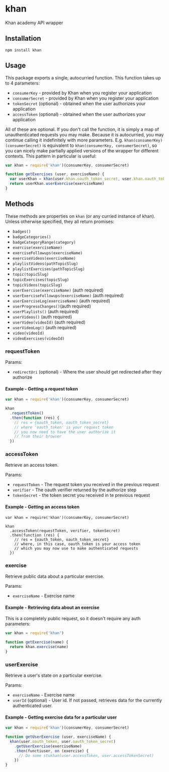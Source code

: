 # khan

Khan academy API wrapper

## Installation

`npm install khan`

## Usage

This package exports a single, autocurried function.  This function takes up to 4 parameters:

* `consumerKey` - provided by Khan when you register your application
* `consumerSecret` - provided by Khan when you register your application
* `tokenSecret` (optional) - obtained when the user authorizes your application
* `accessToken` (optional) - obtained when the user authorizes your application


All of these are optional.  If you don't call the function, it is simply a map of unauthenticated requests you may make.  Because it is autocurried, you may continue calling it indefinitely with more parameters.  E.g. `khan(consumerKey)(consumerSecret)` is equivalent to `khan(consumerKey, consumerSecret)`, so you can nicely make partially applied versions of the wrapper for different contexts.  This pattern in particular is useful:

```javascript
var khan = require('khan')(consumerKey, consumerSecret)

function getExercises (user, exerciseName) {
  var userKhan = khan(user.khan.oauth_token_secret, user.khan.oauth_token)
  return userKhan.userExercise(exerciseName)
}
```

## Methods

These methods are properties on `khan` (or any curried instance of khan).  Unless otherwise specified, they all return promises:

  * `badges()`
  * `badgeCategories()`
  * `badgeCategoryRange(category)`
  * `exercise(exerciseName)`
  * `exerciseFollowups(exerciseName)`
  * `exerciseVideos(exerciseName)`
  * `playlistVideos(pathTopicSlug)`
  * `playlistExercises(pathTopicSlug)`
  * `topic(topicSlug)`
  * `topicExercises(topicSlug)`
  * `topicVideos(topicSlug)`
  * `userExercise(exerciseName)` (auth required)
  * `userExerciseFollowups(exerciseName)` (auth required)
  * `userExerciseLog(exerciseName)` (auth required)
  * `userProgressChanges()`(auth required)
  * `userPlaylists()` (auth required)
  * `userVideos()` (auth required)
  * `userVideo(videoId)` (auth required)
  * `userVideoLog()` (auth required)
  * `video(videoId)`
  * `videoExercises(videoId)`

### requestToken

Params:

  * `redirectUri` (optional) - Where the user should get redirected after they authorize

#### Example - Getting a request token

```javascript
var khan = require('khan')(consumerKey, consumerSecret)

khan
  .requestToken()
  .then(function (res) {
    // res = {oauth_token, oauth_token_secret}
    // where 'oauth_token' is your request token
    // you now need to have the user authorize it
    // from their browser
  })
```


### accessToken

Retrieve an access token.

Params:

  * `requestToken` - The request token you received in the previous request
  * `verifier` - The oauth verifier returned by the authorize step
  * `tokenSecret` - the token secret you received in te previous request

#### Example - Getting an access token

```
var khan = require('khan')(consumerKey, consumerSecret)

khan
  .accessToken(requestToken, verifier, tokenSecret)
  .then(function (res) {
    // res = {oauth_token, oauth_token_secret}
    // where, in this case, oauth_token is your access token
    // which you may now use to make authenticated requests
  })
```

### exercise

Retrieve public data about a particular exercise.

Params:

  * `exerciseName` - Exercise name

#### Example - Retrieving data about an exercise

This is a completely public request, so it doesn't require any auth parameters:

```javascript
var khan = require('khan')

function getExercise(name) {
  return khan.exercise(name)
}
```

### userExercise

Retrieve a user's state on a particular exercise.

Params:

  * `exerciseName` - Exercise name
  * `userId` (optional) - User id.  If not passed, retrieves data for the currently authenticated user.

#### Example - Getting exercise data for a particular user

```javascript
var khan = require('khan')(consumerKey, consumerSecret)

function getUserExercise (user, exerciseName) {
  khan(user.oauth_token, user.oauth_token_secret)
    .getUserExercise(exerciseName)
    .then(functiuser, on (exercise) {
      // Do some stukhan(user.accessToken, user.accessTokenSecret)
    })
}
```

